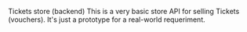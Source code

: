 Tickets store (backend)
This is a very basic store API for selling Tickets (vouchers). It's just a prototype for a real-world requeriment.
